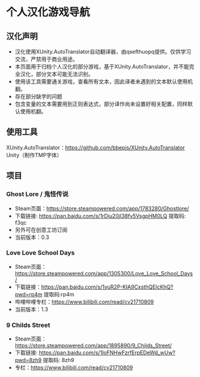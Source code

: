 # 个人汉化游戏导航
## 汉化声明
* 汉化使用XUnity.AutoTranslator自动翻译器，由qsefthuopq提供。仅供学习交流，严禁用于商业用途。
* 本页面用于归档个人汉化的部分游戏，基于XUnity.AutoTranslator，并不能完全汉化，部分文本可能无法识别。
* 使用该工具需要通关游戏，查看所有文本，因此译者未遇到的文本默认使用机翻。
* 存在部分缺字的问题
* 包含变量的文本需要用到正则表达式，部分译作尚未设置好相关配置，同样默认使用机翻。
## 使用工具
XUnity.AutoTranslator：https://github.com/bbepis/XUnity.AutoTranslator
Unity（制作TMP字体）
## 项目
### Ghost Lore / 鬼怪传说
* Steam页面：https://store.steampowered.com/app/1783280/Ghostlore/
* 下载链接: https://pan.baidu.com/s/1rDiu20jI38fv5VsgpHM0LQ 提取码: f3qc
* 另外可在创意工坊订阅
* 当前版本：0.3
### Love Love School Days
* Steam页面：https://store.steampowered.com/app/1305300/Love_Love_School_Days/
* 下载链接：https://pan.baidu.com/s/1yuR2P-KIA9CxsthQEIcKhQ?pwd=rp4m 提取码:rp4m 
* 哔哩哔哩专栏：https://www.bilibili.com/read/cv21710809
* 当前版本：1.3

### 9 Childs Street
* Steam页面：https://store.steampowered.com/app/1895890/9_Childs_Street/
* 下载链接: https://pan.baidu.com/s/1IoFNHwFzrfErpEDeWd_wUw?pwd=8zh9 提取码: 8zh9
* 专栏：https://www.bilibili.com/read/cv21710809
